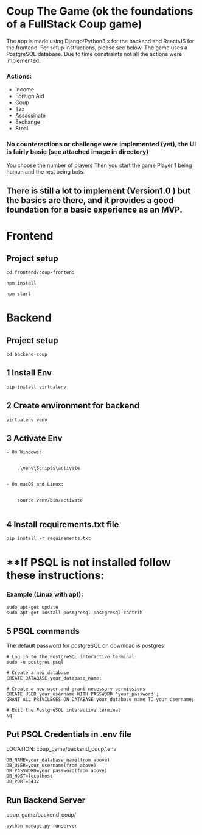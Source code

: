 # Coup The Game (ok the foundations of a FullStack Coup game)

 The app is made using Django/Python3.x for the backend and React/JS for the frontend.
 For setup instructions, please see below. The game uses a PostgreSQL database.
 Due to time constraints not all the actions were implemented.
### Actions:
- Income
- Foreign Aid
- Coup
- Tax
- Assassinate
- Exchange
- Steal

### No counteractions or challenge were implemented (yet), the UI is fairly basic (see attached image in directory)
You choose the number of players
Then you start the game Player 1 being human and the rest being bots.

## There is still a lot to implement (Version1.0 ) but the basics are there, and it provides a good foundation for a basic experience as an MVP.


# Frontend
## Project setup
```
cd frontend/coup-frontend
```
```
npm install
```
```
npm start
```

# Backend
## Project setup
```
cd backend-coup
```

<!-- install requirements.txt file -->
## 1 Install Env 
```
pip install virtualenv
```
## 2 Create environment for backend 
```
virtualenv venv
```

## 3 Activate Env
```
- On Windows:
    
    
    .\venv\Scripts\activate

    
- On macOS and Linux:
    
   
    source venv/bin/activate
  
```
## 4 Install requirements.txt file
```
pip install -r requirements.txt
```
# **If PSQL is not installed follow these instructions:
### Example (Linux with apt):

```
sudo apt-get update
sudo apt-get install postgresql postgresql-contrib
```

## 5 PSQL commands
The default password for postgreSQL on download is postgres
```
# Log in to the PostgreSQL interactive terminal
sudo -u postgres psql

# Create a new database
CREATE DATABASE your_database_name;

# Create a new user and grant necessary permissions
CREATE USER your_username WITH PASSWORD 'your_password';
GRANT ALL PRIVILEGES ON DATABASE your_database_name TO your_username;

# Exit the PostgreSQL interactive terminal
\q

```

## Put PSQL Credentials in .env file 
LOCATION: coup_game/backend_coup/.env
```
DB_NAME=your_database_name(from above)
DB_USER=your_username(from above)
DB_PASSWORD=your_password(from above)
DB_HOST=localhost
DB_PORT=5432

```

## Run Backend Server
coup_game/backend_coup/
```
python manage.py runserver
```


